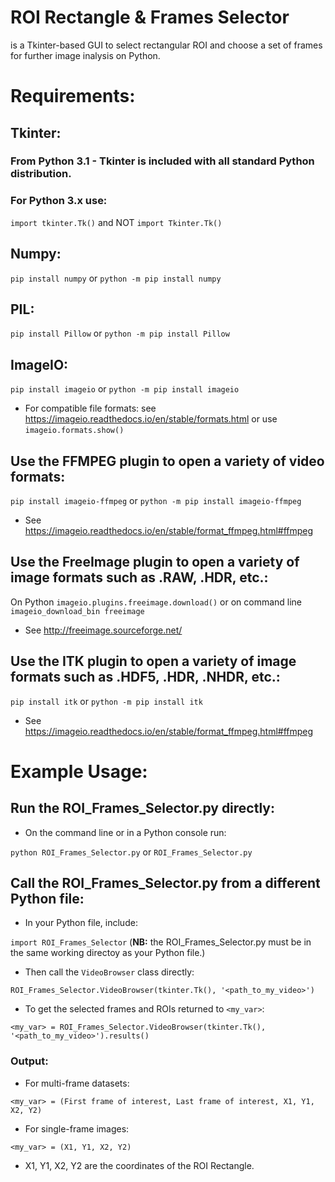 # ROI Rectangle & Frames Selector
is a Tkinter-based GUI to select rectangular ROI and choose a set of frames for further image inalysis on Python. 

# Requirements:
## Tkinter:
### From Python 3.1 - Tkinter is included with all standard Python distribution.
### For Python 3.x use:
`import tkinter.Tk()` and NOT `import Tkinter.Tk()`

## Numpy:
`pip install numpy` or `python -m pip install numpy`

## PIL:
`pip install Pillow` or `python -m pip install Pillow`

## ImageIO:
`pip install imageio` or `python -m pip install imageio`
* For compatible file formats: see https://imageio.readthedocs.io/en/stable/formats.html or use `imageio.formats.show()`

## Use the FFMPEG plugin to open a variety of video formats:
`pip install imageio-ffmpeg` or
`python -m pip install imageio-ffmpeg`
* See https://imageio.readthedocs.io/en/stable/format_ffmpeg.html#ffmpeg

## Use the FreeImage plugin to open a variety of image formats such as .RAW, .HDR, etc.:
On Python `imageio.plugins.freeimage.download()` or on command line `imageio_download_bin freeimage`
* See http://freeimage.sourceforge.net/

## Use the ITK plugin to open a variety of image formats such as .HDF5, .HDR, .NHDR, etc.:
`pip install itk` or `python -m pip install itk`
* See https://imageio.readthedocs.io/en/stable/format_ffmpeg.html#ffmpeg

# Example Usage:
## Run the ROI_Frames_Selector.py directly:
* On the command line or in a Python console run:

`python ROI_Frames_Selector.py` or `ROI_Frames_Selector.py`

## Call the ROI_Frames_Selector.py from a different Python file:
* In your Python file, include:

`import ROI_Frames_Selector` (**NB:** the ROI_Frames_Selector.py must be in the same working directoy as your Python file.)

* Then call the `VideoBrowser` class directly:

`ROI_Frames_Selector.VideoBrowser(tkinter.Tk(), '<path_to_my_video>')`

* To get the selected frames and ROIs returned to `<my_var>`:

`<my_var> = ROI_Frames_Selector.VideoBrowser(tkinter.Tk(), '<path_to_my_video>').results()`

### Output:
* For multi-frame datasets:

`<my_var> = (First frame of interest, Last frame of interest, X1, Y1, X2, Y2)`

* For single-frame images:

`<my_var> = (X1, Y1, X2, Y2)`

* X1, Y1, X2, Y2 are the coordinates of the ROI Rectangle.
